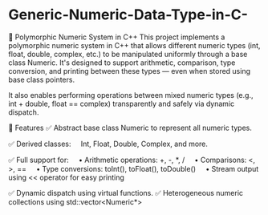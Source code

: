 # Generic-Numeric-Data-Type-in-C-
🔢 Polymorphic Numeric System in C++
This project implements a polymorphic numeric system in C++ that allows different numeric types (int, float, double, complex, etc.) to be manipulated uniformly through a base class Numeric. It's designed to support arithmetic, comparison, type conversion, and printing between these types — even when stored using base class pointers.

It also enables performing operations between mixed numeric types (e.g., int + double, float == complex) transparently and safely via dynamic dispatch.

🔧 Features
✅ Abstract base class Numeric to represent all numeric types.

✅ Derived classes:
    Int, Float, Double, Complex, and more.

✅ Full support for:
    • Arithmetic operations: +, -, *, /
    • Comparisons: <, >, ==
    • Type conversions: toInt(), toFloat(), toDouble()
    • Stream output using << operator for easy printing

✅ Dynamic dispatch using virtual functions.
✅ Heterogeneous numeric collections using std::vector<Numeric*>
